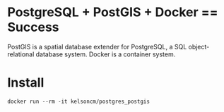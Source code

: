 # PostgreSQL + PostGIS + Docker == Success

PostGIS is a spatial database extender for PostgreSQL, a SQL object-relational database system. Docker is a container system.


# Install

```
docker run --rm -it kelsoncm/postgres_postgis
```

